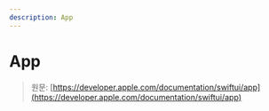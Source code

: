 ```yaml
---
description: App
---
```


# App

> 원문: [https://developer.apple.com/documentation/swiftui/app](https://developer.apple.com/documentation/swiftui/app)

